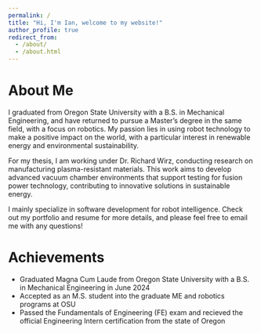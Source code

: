 ```yaml
---
permalink: /
title: "Hi, I'm Ian, welcome to my website!"
author_profile: true
redirect_from: 
  - /about/
  - /about.html
---
```



About Me
======
I graduated from Oregon State University with a B.S. in Mechanical Engineering, and have returned to pursue a Master’s degree in the same field, with a focus on robotics. My passion lies in using robot technology to make a positive impact on the world, with a particular interest in renewable energy and environmental sustainability. 

For my thesis, I am working under Dr. Richard Wirz, conducting research on manufacturing plasma-resistant materials. This work aims to develop advanced vacuum chamber environments that support testing for fusion power technology, contributing to innovative solutions in sustainable energy.

I mainly specialize in software development for robot intelligence. Check out my portfolio and resume for more details, and please feel free to email me with any questions!

Achievements
======
- Graduated Magna Cum Laude from Oregon State University with a B.S. in Mechanical Engineering in June 2024
- Accepted as an M.S. student into the graduate ME and robotics programs at OSU
- Passed the Fundamentals of Engineering (FE) exam and recieved the official Engineering Intern certification from the state of Oregon